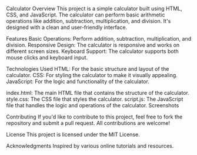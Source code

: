 Calculator
Overview
This project is a simple calculator built using HTML, CSS, and JavaScript. The calculator can perform basic arithmetic operations like addition, subtraction, multiplication, and division. It's designed with a clean and user-friendly interface.

Features
Basic Operations: Perform addition, subtraction, multiplication, and division.
Responsive Design: The calculator is responsive and works on different screen sizes.
Keyboard Support: The calculator supports both mouse clicks and keyboard input.

Technologies Used
HTML: For the basic structure and layout of the calculator.
CSS: For styling the calculator to make it visually appealing.
JavaScript: For the logic and functionality of the calculator.

index.html: The main HTML file that contains the structure of the calculator.
style.css: The CSS file that styles the calculator.
script.js: The JavaScript file that handles the logic and operations of the calculator.
Screenshots

Contributing
If you'd like to contribute to this project, feel free to fork the repository and submit a pull request. All contributions are welcome!

License
This project is licensed under the MIT License.

Acknowledgments
Inspired by various online tutorials and resources.
